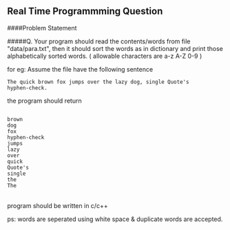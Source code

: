 Real Time Programmming Question
----------------------------

####Problem Statement

#####Q. Your program should read the contents/words from file "data/para.txt", then it should sort the words as in dictionary and print those alphabetically sorted words. ( allowable characters are  a-z A-Z 0-9 )
</p></p>
for eg: Assume the file have the following sentence

<code>The quick brown fox jumps over the lazy dog, single Quote's hyphen-check. </code>

the program should return </br>

<code>
brown
dog
fox
hyphen-check
jumps
lazy
over
quick
Quote's
single
the
The
</code>
</br>

program should be written in c/c++

ps: words are seperated using white space & duplicate words are accepted.
